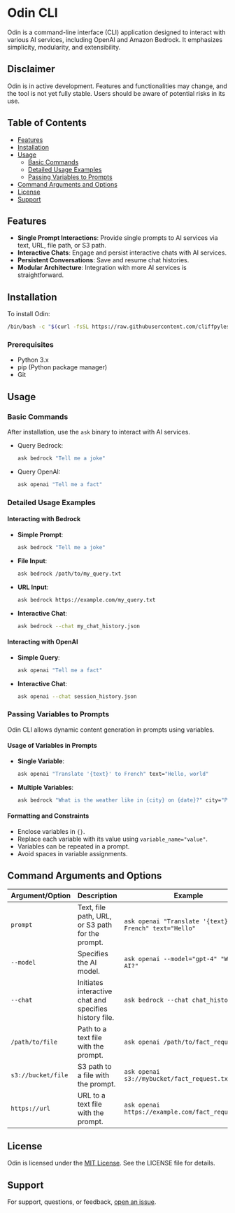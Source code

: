 # Odin CLI

Odin is a command-line interface (CLI) application designed to interact with various AI services, including OpenAI and Amazon Bedrock. It emphasizes simplicity, modularity, and extensibility.

## Disclaimer

Odin is in active development. Features and functionalities may change, and the tool is not yet fully stable. Users should be aware of potential risks in its use.

## Table of Contents

- [Features](#features)
- [Installation](#installation)
- [Usage](#usage)
  - [Basic Commands](#basic-commands)
  - [Detailed Usage Examples](#detailed-usage-examples)
  - [Passing Variables to Prompts](#passing-variables-to-prompts)
- [Command Arguments and Options](#command-arguments-and-options)
- [License](#license)
- [Support](#support)

## Features

- **Single Prompt Interactions**: Provide single prompts to AI services via text, URL, file path, or S3 path.
- **Interactive Chats**: Engage and persist interactive chats with AI services.
- **Persistent Conversations**: Save and resume chat histories.
- **Modular Architecture**: Integration with more AI services is straightforward.

## Installation

To install Odin:

```bash
/bin/bash -c "$(curl -fsSL https://raw.githubusercontent.com/cliffpyles/odin/main/install_dev.sh)"
```

### Prerequisites

- Python 3.x
- pip (Python package manager)
- Git

## Usage

### Basic Commands

After installation, use the `ask` binary to interact with AI services.

- Query Bedrock:
  ```bash
  ask bedrock "Tell me a joke"
  ```
- Query OpenAI:
  ```bash
  ask openai "Tell me a fact"
  ```

### Detailed Usage Examples

#### Interacting with Bedrock
- **Simple Prompt**:
  ```bash
  ask bedrock "Tell me a joke"
  ```
- **File Input**:
  ```bash
  ask bedrock /path/to/my_query.txt
  ```
- **URL Input**:
  ```bash
  ask bedrock https://example.com/my_query.txt
  ```
- **Interactive Chat**:
  ```bash
  ask bedrock --chat my_chat_history.json
  ```

#### Interacting with OpenAI
- **Simple Query**:
  ```bash
  ask openai "Tell me a fact"
  ```
- **Interactive Chat**:
  ```bash
  ask openai --chat session_history.json
  ```

### Passing Variables to Prompts

Odin CLI allows dynamic content generation in prompts using variables.

#### Usage of Variables in Prompts

- **Single Variable**:
  ```bash
  ask openai "Translate '{text}' to French" text="Hello, world"
  ```
- **Multiple Variables**:
  ```bash
  ask bedrock "What is the weather like in {city} on {date}?" city="Paris" date="2023-07-16"
  ```

#### Formatting and Constraints

- Enclose variables in `{}`.
- Replace each variable with its value using `variable_name="value"`.
- Variables can be repeated in a prompt.
- Avoid spaces in variable assignments.

## Command Arguments and Options

| Argument/Option   | Description                                           | Example                                                 |
|-------------------|-------------------------------------------------------|---------------------------------------------------------|
| `prompt`          | Text, file path, URL, or S3 path for the prompt.      | `ask openai "Translate '{text}' to French" text="Hello"`|
| `--model`         | Specifies the AI model.                               | `ask openai --model="gpt-4" "What is AI?"`              |
| `--chat`          | Initiates interactive chat and specifies history file.| `ask bedrock --chat chat_history.json`                  |
| `/path/to/file`   | Path to a text file with the prompt.                  | `ask openai /path/to/fact_request.txt`                  |
| `s3://bucket/file`| S3 path to a file with the prompt.                    | `ask openai s3://mybucket/fact_request.txt`             |
| `https://url`     | URL to a text file with the prompt.                   | `ask openai https://example.com/fact_request.txt`       |

## License

Odin is licensed under the [MIT License](LICENSE). See the LICENSE file for details.

## Support

For support, questions, or feedback, [open an issue](https://github.com/cliffpyles/odin/issues).
